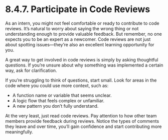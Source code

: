 # 8.4.7. Participate in Code Reviews

As an intern, you might not feel comfortable or ready to contribute to code reviews. It’s natural to worry about saying the wrong thing or not understanding enough to provide valuable feedback. But remember, no one expects you to be an expert as a newcomer. Code reviews are not just about spotting issues—they’re also an excellent learning opportunity for you.

A great way to get involved in code reviews is simply by asking thoughtful questions. If you’re unsure about why something was implemented a certain way, ask for clarification.

If you’re struggling to think of questions, start small. Look for areas in the code where you could use more context, such as:

- A function name or variable that seems unclear.
- A logic flow that feels complex or unfamiliar.
- A new pattern you don’t fully understand.

At the very least, just read code reviews. Pay attention to how other team members provide feedback during reviews. Notice the types of comments they leave and over time, you’ll gain confidence and start contributing more meaningfully.
